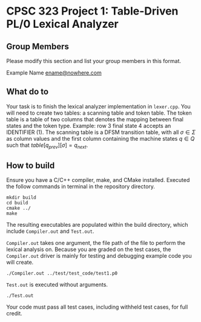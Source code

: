 # CPSC 323 Project 1: Table-Driven PL/0 Lexical Analyzer

## Group Members

Please modify this section and list your group members in this format.

Example Name ename@nowhere.com

## What do to

Your task is to finish the lexical analyzer implementation in `lexer.cpp`. You will need to create two tables: a scanning table and token table. The token table is a table of two columns that denotes the mapping between final states and the token type. Example: row 3 final state 4 accepts an IDENTIFIER (1). The scanning table is a DFSM transition table, with all $\sigma \in \Sigma$ as column values and the first column containing the machine states $q \in Q$ such that $table[q_{prev}][\sigma] = q_{next}$.

## How to build

Ensure you have a C/C++ compiler, make, and CMake installed. Executed the follow commands in terminal in the repository directory.

```
mkdir build
cd build
cmake ../
make
```

The resulting executables are populated within the build directory, which include `Compiler.out` and `Test.out`.

`Compiler.out` takes one argument, the file path of the file to perform the lexical analysis on. Because you are graded on the test cases, the `Compiler.out` driver is mainly for testing and debugging example code you will create.

```
./Compiler.out ../test/test_code/test1.p0
```

`Test.out` is executed without arguments.

```
./Test.out
```

Your code must pass all test cases, including withheld test cases, for full credit.